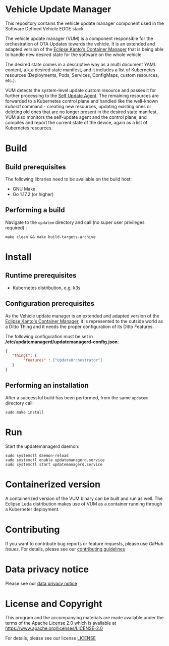 # Vehicle Update Manager
This repository contains the vehicle update manager component used in the Software Defined Vehicle EDGE stack.

The vehicle update manager (VUM) is a component responsible for the orchestration of OTA Updates towards the vehicle. It is an extended and adapted version of the [Eclipse Kanto's Container Manager](https://github.com/eclipse-kanto/container-management) that is being able to handle new desired state for the software on the whole vehicle. 

The desired state comes in a descriptive way as a multi document YAML content, a.k.a desired state manifest, and it includes a list of Kubernetes resources (Deployments, Pods, Services, ConfigMaps, custom resources, etc.). 

VUM detects the system-level update custom resource and passes it for further processing to the [Self Update Agent](https://github.com/eclipse-leda/leda-contrib-self-update-agent). The remaining resources are forwarded to a Kubernetes control plane and handled like the well-known _kubectl_ command - creating new resources, updating existing ones or deleting old ones that are no longer present in the desired state manifest. VUM also monitors the self-update agent and the control plane, and compiles and report the current state of the device, again as a list of Kubernetes resources.
# Build
## Build prerequisites
The following libraries need to be available on the build host:
- GNU Make 
- Go 1.17.2 (or higher)
## Performing a build
Navigate to the `updatem` directory and call (no super user privileges required) :
```commandline
make clean && make build-targets-archive
```
# Install
## Runtime prerequisites
- Kubernetes distribution, e.g. k3s
## Configuration prerequisites
As the Vehicle update manager is an extended and adapted version of the [Eclipse Kanto's Container Manager](https://github.com/eclipse-kanto/container-management), it is represented to the outside world as a Ditto Thing and it needs the proper configuration of its Ditto Features. 

The following configuration must be set in **/etc/updatemanagerd/updatemanagerd-config.json**:
```json
{
   "things": {
        "features" : ["UpdateOrchestrator"]
   }
}
```
## Performing an installation
After a successful build has been performed, from the same `updatem` directory call:
```commandline
sudo make install
```
# Run
Start the updatemanagerd daemon:
```commandline
sudo systemctl daemon-reload
sudo systemctl enable updatemanagerd.service
sudo systemctl start updatemanagerd.service
```

# Containerized version
A containerized version of the VUM binary can be built and run as well.
The Eclipse Leda distribution makes use of VUM as a container running through a Kuberneter deployment.
# Contributing

If you want to contribute bug reports or feature requests, please use *GitHub Issues*.
For details, please see our [contributing guidelines](CONTRIBUTING.md)

# Data privacy notice
Please see our [data privacy notice](DATA_PRIVACY_NOTICE.md)

# License and Copyright

This program and the accompanying materials are made available under the
terms of the Apache License 2.0 which is available at
https://www.apache.org/licenses/LICENSE-2.0

For details, please see our license [LICENSE](LICENSE)
